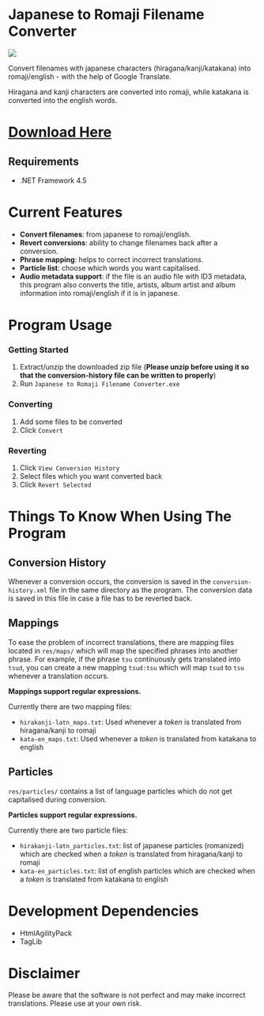 # Japanese to Romaji Filename Converter
![](https://puu.sh/xcvkz/01b4cef68b.png)

Convert filenames with japanese characters (hiragana/kanji/katakana) into romaji/english - with the help of Google Translate.

Hiragana and kanji characters are converted into romaji, while katakana is converted into the english words.

# [Download Here](https://github.com/Lawrr/Japanese-To-Romaji-Filename-Converter/releases)
## Requirements
- .NET Framework 4.5

# Current Features
- **Convert filenames**: from japanese to romaji/english.
- **Revert conversions**: ability to change filenames back after a conversion.
- **Phrase mapping**: helps to correct incorrect translations.
- **Particle list**: choose which words you want capitalised.
- **Audio metadata support**: if the file is an audio file with ID3 metadata, this program also converts the title, artists, album artist and album information into romaji/english if it is in japanese.

# Program Usage

### Getting Started
1. Extract/unzip the downloaded zip file (**Please unzip before using it so that the conversion-history file can be written to properly**)
2. Run `Japanese to Romaji Filename Converter.exe`

### Converting
1. Add some files to be converted
2. Click `Convert`

### Reverting
1. Click `View Conversion History`
2. Select files which you want converted back
3. Click `Revert Selected`

# Things To Know When Using The Program
## Conversion History
Whenever a conversion occurs, the conversion is saved in the `conversion-history.xml` file in the same directory as the program. The conversion data is saved in this file in case a file has to be reverted back.

## Mappings
To ease the problem of incorrect translations, there are mapping files located in `res/maps/` which will map the specified phrases into another phrase. For example, if the phrase `tsu` continuously gets translated into `tsud`, you can create a new mapping `tsud:tsu` which will map `tsud` to `tsu` whenever a translation occurs.

**Mappings support regular expressions.**

Currently there are two mapping files:
- `hirakanji-latn_maps.txt`: Used whenever a _token_ is translated from hiragana/kanji to romaji
- `kata-en_maps.txt`: Used whenever a _token_ is translated from katakana to english

## Particles
`res/particles/` contains a list of language particles which do not get capitalised during conversion.

**Particles support regular expressions.**

Currently there are two particle files:
- `hirakanji-latn_particles.txt`: list of japanese particles (romanized) which are checked when a _token_ is translated from hiragana/kanji to romaji
- `kata-en_particles.txt`: list of english particles which are checked when a _token_ is translated from katakana to english

# Development Dependencies
- HtmlAgilityPack
- TagLib

# Disclaimer
Please be aware that the software is not perfect and may make incorrect translations. Please use at your own risk.
